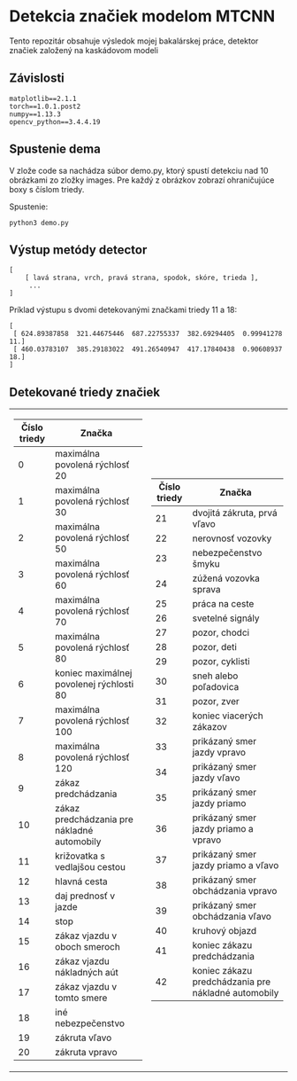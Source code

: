 # Detekcia značiek modelom MTCNN

Tento repozitár obsahuje výsledok mojej bakalárskej práce, detektor značiek založený na kaskádovom modeli 


## Závislosti

```
matplotlib==2.1.1
torch==1.0.1.post2
numpy==1.13.3
opencv_python==3.4.4.19
```

## Spustenie dema

V zlože code sa nachádza súbor demo.py, ktorý spustí detekciu nad 10 obrázkami zo zložky images. Pre každý z obrázkov zobrazí ohraničujúce boxy s číslom triedy.

Spustenie:
```
python3 demo.py
```

## Výstup metódy detector

```
[
    [ lavá strana, vrch, pravá strana, spodok, skóre, trieda ],
     ...
] 
```

Príklad výstupu s dvomi detekovanými značkami triedy 11 a 18: 
```
[
 [ 624.89387858  321.44675446  687.22755337  382.69294405  0.99941278  11.]
 [ 460.03783107  385.29183022  491.26540947  417.17840438  0.90608937  18.]
]
```

## Detekované triedy značiek
<table>
<tr></tr>
<tr><td>

|Číslo triedy |  Značka |
--- | --- | 
0 | maximálna povolená rýchlosť 20
1 | maximálna povolená rýchlosť 30
2 | maximálna povolená rýchlosť 50
3 | maximálna povolená rýchlosť 60
4 | maximálna povolená rýchlosť 70
5 | maximálna povolená rýchlosť 80
6 | koniec maximálnej povolenej rýchlosti 80
7 | maximálna povolená rýchlosť 100
8 | maximálna povolená rýchlosť 120
9 | zákaz predchádzania
10 | zákaz predchádzania pre nákladné automobily
11 | križovatka s vedlajšou cestou
12 | hlavná cesta
13 | daj prednosť v jazde
14 | stop
15 | zákaz vjazdu v oboch smeroch
16 | zákaz vjazdu nákladných aút
17 | zákaz vjazdu v tomto smere
18 | iné nebezpečenstvo
19 | zákruta vľavo
20 | zákruta vpravo

</td><td>
  
|Číslo triedy |  Značka |
--- | --- |
21 | dvojitá zákruta, prvá vľavo
22 | nerovnosť vozovky
23 | nebezpečenstvo šmyku
24 | zúžená vozovka sprava
25 | práca na ceste
26 | svetelné signály
27 | pozor, chodci
28 | pozor, deti
29 | pozor, cyklisti
30 | sneh alebo poľadovica
31 | pozor, zver
32 | koniec viacerých zákazov
33 | prikázaný smer jazdy vpravo
34 | prikázaný smer jazdy vľavo
35 | prikázaný smer jazdy priamo
36 | prikázaný smer jazdy priamo a vpravo
37 | prikázaný smer jazdy priamo a vľavo
38 | prikázaný smer obchádzania vpravo
39 | prikázaný smer obchádzania vľavo
40 | kruhový objazd
41 | koniec zákazu predchádzania
42 | koniec zákazu predchádzania pre nákladné automobily

</td></tr> </table>
